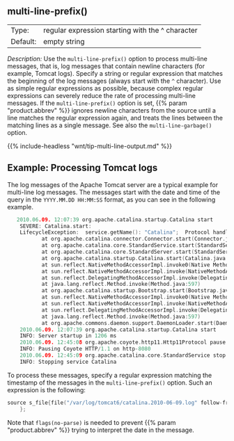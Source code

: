 ---
---
<!-- DISCLAIMER: This file is based on the syslog-ng Open Source Edition documentation https://github.com/balabit/syslog-ng-ose-guides/commit/2f4a52ee61d1ea9ad27cb4f3168b95408fddfdf2 and is used under the terms of The syslog-ng Open Source Edition Documentation License. The file has been modified by Axoflow. -->

## multi-line-prefix()

|          |                                                  |
| -------- | ------------------------------------------------ |
| Type:    | regular expression starting with the ^ character |
| Default: | empty string                                     |

*Description:* Use the `multi-line-prefix()` option to process multi-line messages, that is, log messages that contain newline characters (for example, Tomcat logs). Specify a string or regular expression that matches the beginning of the log messages (always start with the `^` character). Use as simple regular expressions as possible, because complex regular expressions can severely reduce the rate of processing multi-line messages. If the `multi-line-prefix()` option is set, {{% param "product.abbrev" %}} ignores newline characters from the source until a line matches the regular expression again, and treats the lines between the matching lines as a single message. See also the `multi-line-garbage()` option.

{{% include-headless "wnt/tip-multi-line-output.md" %}}


## Example: Processing Tomcat logs

The log messages of the Apache Tomcat server are a typical example for multi-line log messages. The messages start with the date and time of the query in the `YYYY.MM.DD HH:MM:SS` format, as you can see in the following example.

```c
   2010.06.09. 12:07:39 org.apache.catalina.startup.Catalina start
    SEVERE: Catalina.start:
    LifecycleException:  service.getName(): "Catalina";  Protocol handler start failed: java.net.BindException: Address already in use null:8080
           at org.apache.catalina.connector.Connector.start(Connector.java:1138)
           at org.apache.catalina.core.StandardService.start(StandardService.java:531)
           at org.apache.catalina.core.StandardServer.start(StandardServer.java:710)
           at org.apache.catalina.startup.Catalina.start(Catalina.java:583)
           at sun.reflect.NativeMethodAccessorImpl.invoke0(Native Method)
           at sun.reflect.NativeMethodAccessorImpl.invoke(NativeMethodAccessorImpl.java:39)
           at sun.reflect.DelegatingMethodAccessorImpl.invoke(DelegatingMethodAccessorImpl.java:25)
           at java.lang.reflect.Method.invoke(Method.java:597)
           at org.apache.catalina.startup.Bootstrap.start(Bootstrap.java:288)
           at sun.reflect.NativeMethodAccessorImpl.invoke0(Native Method)
           at sun.reflect.NativeMethodAccessorImpl.invoke(NativeMethodAccessorImpl.java:39)
           at sun.reflect.DelegatingMethodAccessorImpl.invoke(DelegatingMethodAccessorImpl.java:25)
           at java.lang.reflect.Method.invoke(Method.java:597)
           at org.apache.commons.daemon.support.DaemonLoader.start(DaemonLoader.java:177)
    2010.06.09. 12:07:39 org.apache.catalina.startup.Catalina start
    INFO: Server startup in 1206 ms
    2010.06.09. 12:45:08 org.apache.coyote.http11.Http11Protocol pause
    INFO: Pausing Coyote HTTP/1.1 on http-8080
    2010.06.09. 12:45:09 org.apache.catalina.core.StandardService stop
    INFO: Stopping service Catalina

```

To process these messages, specify a regular expression matching the timestamp of the messages in the `multi-line-prefix()` option. Such an expression is the following:

```c
source s_file{file("/var/log/tomcat6/catalina.2010-06-09.log" follow-freq(0) multi-line-mode(regexp) multi-line-prefix("[0-9]{4}\.[0-9]{2}\.[0-9]{2}\.") flags(no-parse));};
    };
```

Note that `flags(no-parse)` is needed to prevent {{% param "product.abbrev" %}} trying to interpret the date in the message.


